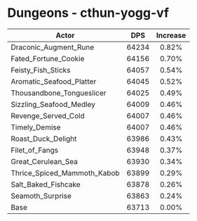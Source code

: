 # Dungeons - cthun-yogg-vf
| Actor | DPS | Increase |
|---|:---:|:---:|
|Draconic_Augment_Rune|64234|0.82%|
|Fated_Fortune_Cookie|64156|0.70%|
|Feisty_Fish_Sticks|64057|0.54%|
|Aromatic_Seafood_Platter|64045|0.52%|
|Thousandbone_Tongueslicer|64025|0.49%|
|Sizzling_Seafood_Medley|64009|0.46%|
|Revenge_Served_Cold|64007|0.46%|
|Timely_Demise|64007|0.46%|
|Roast_Duck_Delight|63986|0.43%|
|Filet_of_Fangs|63948|0.37%|
|Great_Cerulean_Sea|63930|0.34%|
|Thrice_Spiced_Mammoth_Kabob|63899|0.29%|
|Salt_Baked_Fishcake|63878|0.26%|
|Seamoth_Surprise|63863|0.24%|
|Base|63713|0.00%|
